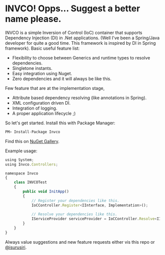 # INVCO! Opps... Suggest a better name please.

INVCO is a simple Inversion of Control (IoC) container that supports Dependency Injection (DI) in .Net applications. (Well I've been a Spring/Java developer for quite a good time. This framework is inspired by DI in Spring framework).
Basic useful feature list:

 * Flexibility to choose between Generics and runtime types to resolve dependencies.
 * Singletone instants.
 * Easy integration using Nuget.
 * Zero dependencies and it will always be like this.


Few feature that are at the implementation stage,

 * Attribute based dependency resolving (like annotations in Spring).
 * XML configuration driven DI.
 * Integration of logging.
 * A proper application lifecycle ;)

So let's get started. Install this with Package Manager:

```javascript
PM> Install-Package Invco
```

Find this on [NuGet Gallery](https://www.nuget.org/packages/Invco/).

Example usage:

```javascript
using System;
using Invco.Controllers;

namespace Invco
{
    class INVCOTest
    {
        public void InitApp()
        {
        	// Register your dependencies like this.
            IoCController.Register<IInterface, Implementation>();
			
            // Resolve your dependencies like this.
            IServiceProvider serviceProvider = IoCController.Resolve<IInterface>();
        }
    }
}
```

Always value suggestions and new feature requests either vis this repo or [@isurusiri](http://twitter.com/isurusiri).